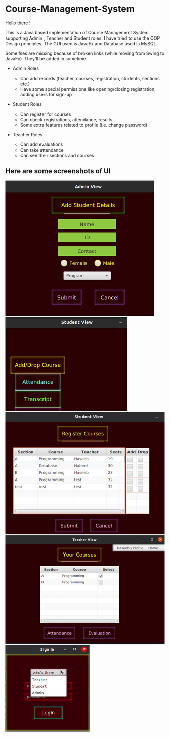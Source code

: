 # Course-Management-System

Hello there !

This is a Java based implementation of Course Management System supporting Admin , Teacher and Student roles.
I have tried to use the OOP Design principles. The GUI used is JavaFx and Database used is MySQL.

Some files are missing because of broken links (while moving from Swing to JavaFx). They'll be added in sometime.


* Admin Roles 

   * Can add records (teacher, courses, registration, students, sections etc.)
   * Have some special permissions like opening/closing registration, adding users for sign-up

* Student Roles 
   * Can register for courses
   * Can check registrations, attendance, results
   * Some extra features related to profile (i.e. change password)

* Teacher Roles
   * Can add evaluations
   * Can take attendance
   * Can see their sections and courses


## Here are some screenshots of UI

![alt text](/CRS-Project/images/student.png)
![alt text](/CRS-Project/images/studentv.png)
![alt text](/CRS-Project/images/register.png)
![alt text](/CRS-Project/images/teacher.png)
![alt text](/CRS-Project/images/login.png)
